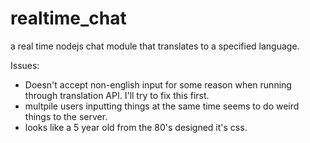 realtime_chat
=============

a real time nodejs chat module that translates to a specified language. 

Issues:
* Doesn't accept non-english input for some reason when running through translation API. I'll try to fix this first.
* multpile users inputting things at the same time seems to do weird things to the server.
* looks like a 5 year old from the 80's designed it's css.
